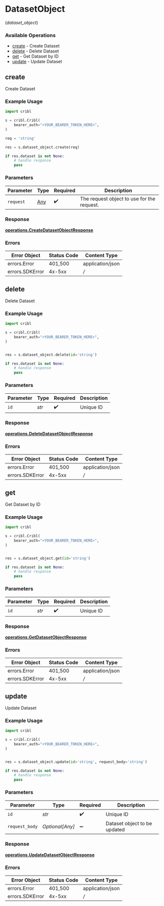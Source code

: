 # DatasetObject
(*dataset_object*)

### Available Operations

* [create](#create) - Create Dataset
* [delete](#delete) - Delete Dataset
* [get](#get) - Get Dataset by ID
* [update](#update) - Update Dataset

## create

Create Dataset

### Example Usage

```python
import cribl

s = cribl.Cribl(
    bearer_auth="<YOUR_BEARER_TOKEN_HERE>",
)

req = 'string'

res = s.dataset_object.create(req)

if res.dataset is not None:
    # handle response
    pass
```

### Parameters

| Parameter                                  | Type                                       | Required                                   | Description                                |
| ------------------------------------------ | ------------------------------------------ | ------------------------------------------ | ------------------------------------------ |
| `request`                                  | [Any](../../models/.md)                    | :heavy_check_mark:                         | The request object to use for the request. |


### Response

**[operations.CreateDatasetObjectResponse](../../models/operations/createdatasetobjectresponse.md)**
### Errors

| Error Object     | Status Code      | Content Type     |
| ---------------- | ---------------- | ---------------- |
| errors.Error     | 401,500          | application/json |
| errors.SDKError  | 4x-5xx           | */*              |

## delete

Delete Dataset

### Example Usage

```python
import cribl

s = cribl.Cribl(
    bearer_auth="<YOUR_BEARER_TOKEN_HERE>",
)


res = s.dataset_object.delete(id='string')

if res.dataset is not None:
    # handle response
    pass
```

### Parameters

| Parameter          | Type               | Required           | Description        |
| ------------------ | ------------------ | ------------------ | ------------------ |
| `id`               | *str*              | :heavy_check_mark: | Unique ID          |


### Response

**[operations.DeleteDatasetObjectResponse](../../models/operations/deletedatasetobjectresponse.md)**
### Errors

| Error Object     | Status Code      | Content Type     |
| ---------------- | ---------------- | ---------------- |
| errors.Error     | 401,500          | application/json |
| errors.SDKError  | 4x-5xx           | */*              |

## get

Get Dataset by ID

### Example Usage

```python
import cribl

s = cribl.Cribl(
    bearer_auth="<YOUR_BEARER_TOKEN_HERE>",
)


res = s.dataset_object.get(id='string')

if res.dataset is not None:
    # handle response
    pass
```

### Parameters

| Parameter          | Type               | Required           | Description        |
| ------------------ | ------------------ | ------------------ | ------------------ |
| `id`               | *str*              | :heavy_check_mark: | Unique ID          |


### Response

**[operations.GetDatasetObjectResponse](../../models/operations/getdatasetobjectresponse.md)**
### Errors

| Error Object     | Status Code      | Content Type     |
| ---------------- | ---------------- | ---------------- |
| errors.Error     | 401,500          | application/json |
| errors.SDKError  | 4x-5xx           | */*              |

## update

Update Dataset

### Example Usage

```python
import cribl

s = cribl.Cribl(
    bearer_auth="<YOUR_BEARER_TOKEN_HERE>",
)


res = s.dataset_object.update(id='string', request_body='string')

if res.dataset is not None:
    # handle response
    pass
```

### Parameters

| Parameter                    | Type                         | Required                     | Description                  |
| ---------------------------- | ---------------------------- | ---------------------------- | ---------------------------- |
| `id`                         | *str*                        | :heavy_check_mark:           | Unique ID                    |
| `request_body`               | *Optional[Any]*              | :heavy_minus_sign:           | Dataset object to be updated |


### Response

**[operations.UpdateDatasetObjectResponse](../../models/operations/updatedatasetobjectresponse.md)**
### Errors

| Error Object     | Status Code      | Content Type     |
| ---------------- | ---------------- | ---------------- |
| errors.Error     | 401,500          | application/json |
| errors.SDKError  | 4x-5xx           | */*              |
